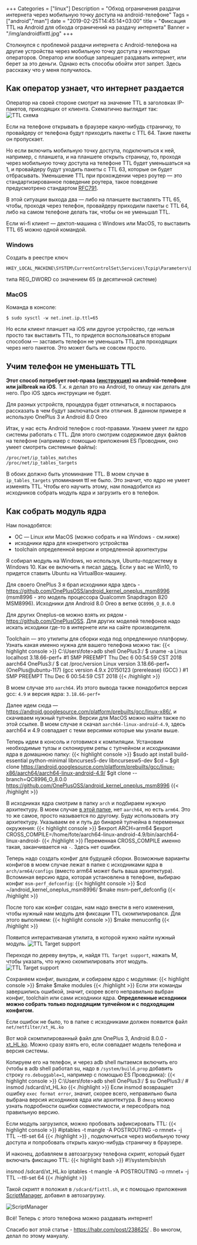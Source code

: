 +++
Categories = ["linux"]
Description = "Обход ограничения раздачи интернета через мобильную точку доступа на android-телефоне"
Tags = ["android","man"]
date = "2019-02-25T14:45:14+03:00"
title = "Фиксация TTL на Android для обхода ограничений на раздачу интернета"
Banner = "/img/androidfixttl.jpg"
+++

Столкнулся с проблемой раздачи интернета с Android-телефона на другие устройства через мобильную точку доступа у некоторых операторов. Оператор или вообще запрещает раздавать интернет, или берет за это деньги. Однако есть способы обойти этот запрет. Здесь расскажу что у меня получилось.

<!--more-->

## Как оператор узнает, что интернет раздается

Оператор на своей стороне смотрит на значение TTL в заголовках IP-пакетов, приходящих от клиента. Схематично выглядит так:
![TTL схема](/img/androidfixttl1.png)

Если на телефоне открывать в браузере какую-нибудь страничку, то провайдеру от телефона будут приходить пакеты с TTL 64. Такие пакеты он пропускает.

Но если включить мобильную точку доступа, подключиться к ней, например, с планшета, и на планшете открыть страницу, то, проходя через мобильную точку доступа на телефоне TTL будет уменьшаться на 1, и провайдеру будут уходить пакеты с TTL 63, которые он будет отбрасывать. Уменьшение TTL при прохождении через роутер — это стандартизированное поведение роутера, такое поведение предусмотрено стандартом  [RFC791](https://tools.ietf.org/html/rfc791).

В этой ситуации выхода два — либо на планшете выставлять TTL 65, чтобы, проходя через телефон, провайдеру приходили пакеты с TTL 64, либо на самом телефоне делать так, чтобы он не уменьшал TTL.

Если wi-fi клиент — дектоп-машина с Windows или MacOS, то выставить TTL 65 можно одной командой.

### **Windows**

Создать в реестре ключ
```
HKEY_LOCAL_MACHINE\SYSTEM\CurrentControlSet\Services\Tcpip\Parameters\DefaultTTL
```
типа REG_DWORD со значением 65 (в десятичной системе)


### **MacOS**

Команда в консоле:
```
$ sudo sysctl -w net.inet.ip.ttl=65
```

Но если клиент планшет на iOS или другое устройство, где нельзя просто так выставить TTL, то придется воспользоваться вторым способом — заставить телефон не уменьшать TTL для проходящих через него пакетов. Это может быть не совсем просто.

## Учим телефон не уменьшать TTL

**Этот способ потребует root-права ([инструкция](/post/root-oneplus/)) на android-телефоне или jailbreak на iOS**. Т.к. я делал это на Android, то опишу как делать для него. Про iOS здесь инструкции не будет.

Для разных устройств, процедура будет отличаться, я постараюсь рассказать в чем будут заключаться эти отличия. В данном примере я использую OnePlus 3 и Android 8.0 Oreo



Итак, у нас есть Android телефон с root-правами. Узнаем умеет ли ядро системы работать с TTL. Для этого смотрим содержимое двух файлов на телефоне (например с помощью приложения ES Проводник, оно умеет смотреть системные файлы):

```
/proc/net/ip_tables_matches
/proc/net/ip_tables_targets
```

В обоих должно быть упоминание TTL. В моем случае в ```ip_tables_targets``` упоминания ttl не было. Это значит, что ядро не умеет изменять TTL. Чтобы его научить этому, нам понадобится из исходников собрать модуль ядра и загрузить его в телефон.

## Как собрать модуль ядра

Нам понадобятся:

 - ОС — Linux или MacOS (можно собрать и на Windows - см.ниже)
 - исходники ядра для конкретного устройства
 - toolchain определенной версии и опредленной архитектуры

Я собирал модуль на Windows, но используя, Ubuntu-подсистему в Windows 10. Как ее включить я писал 
[здесь](https://4te.me/post/windows-ubuntu/). Если у вас не Win10, то придется ставить Ubuntu на VirtualBox-машину.

Для своего OnePlus 3 я брал исходники ядра здесь  - https://github.com/OnePlusOSS/android_kernel_oneplus_msm8996 (msm8996 - это модель процессора Qualcomm Snapdragon 820 MSM8996). Исходники для Android 8.0 Oreo в ветке ```QC8996_O_8.0.0```

Для других Oneplus-ов можно взять их рядом - https://github.com/OnePlusOSS. Для других моделей телефонов надо искать исходики где-то в интернете или на сайте производителя.

Toolchain — это утилиты для сборки кода под опредленную платформу. Узнать какая именно нужна для вашего телефона можно так:
{{< highlight console >}}
C:\Users\fote>adb shell
OnePlus3:/ $ uname -a
Linux localhost 3.18.66-perf+ #1 SMP PREEMPT Thu Dec 6 00:54:59 CST 2018 aarch64
OnePlus3:/ $ cat /proc/version
Linux version 3.18.66-perf+ (OnePlus@ubuntu-117) (gcc version 4.9.x 20150123 (prerelease) (GCC) ) #1 SMP PREEMPT Thu Dec 6 00:54:59 CST 2018
{{< /highlight >}}

В моем случае это ```aarch64```. Из этого вывода также понадобится версия gcc: ```4.9``` и версия ядра: ```3.18.66-perf+```

Далее идем сюда — https://android.googlesource.com/platform/prebuilts/gcc/linux-x86/,
и скачиваем нужный тулчейн. Версии для MacOS можно найти также по этой ссылке.
В моем случае я скачал ```aarch64-linux-android-4.9```, здесь aarch64 и 4.9 совпадает с теми версиями которые мы узнали выше.

Теперь идем в консоль и готовимся к компиляции.
Установим необходимые тулзы и склонируем репы с тулчейном и исходниками ядра в домашнюю папку:
{{< highlight console >}}
$sudo apt install build-essential python-minimal libncurses5-dev libncursesw5-dev
$cd ~
$git clone https://android.googlesource.com/platform/prebuilts/gcc/linux-x86/aarch64/aarch64-linux-android-4.9/
$git clone --branch=QC8996_O_8.0.0 https://github.com/OnePlusOSS/android_kernel_oneplus_msm8996
{{< /highlight >}}

В исходниках ядра смотрим в папку ```arch``` и подбираем нужную архитектуру. В моем случае [в этой папке](https://github.com/OnePlusOSS/android_kernel_oneplus_msm8996/tree/oneplus/QC8996_O_8.0.0/arch), нет ```aarch64```, но есть ```arm64```. Это то же самое, просто называется по другому. Буду использовать эту архитектуру. Указываем ее и путь до бинарей тулчейна в переменных окружения:
{{< highlight console >}}
$export ARCH=arm64
$export CROSS_COMPILE=/home/fote/aarch64-linux-android-4.9/bin/aarch64-linux-android-
{{< /highlight >}}
Переменная CROSS_COMPILE именно такая, заканчивается на ```-```. Здесь нет ошибки.


Теперь надо создать конфиг для будущей сборки. Возможные варианты конфигов в моем случае лежат в папке с исходниками ядра в ```arch/arm64/configs``` (вместо arm64 может быть ваша архитектура). Вспоминая версию ядра, которая установлена в телефоне, выбираю конфиг ```msm-perf_defconfig```:
{{< highlight console >}}
$cd ~/android_kernel_oneplus_msm8996/
$make msm-perf_defconfig
{{< /highlight >}}

После того как конфиг создан, нам надо внести в него изменения, чтобы нужный нам модуль для фиксации TTL скомпилировался. Для этого выполняем:
{{< highlight console >}}
$make menuconfig
{{< /highlight >}}

Появится интерактиваная утилита, в которой нужно найти нужный модуль.
![TTL Target support](/img/androidfixttl2.png)

Переходя по дереву внутрь, и, найдя ```TTL Target support```, нажать M, чтобы указать, что нужно скомпилировать этот модуль.
![TTL Target support](/img/androidfixttl3.png)


Сохраняем конфиг, выходим, и собираем ядро с модулями:
{{< highlight console >}}
$make
$make modules
{{< /highlight >}}
Если эти команды завершились ошибкой, значит, скорее всего неправильно выбран конфиг, toolchain или сами исходники ядра. **Определенные исходники можно собрать только подходящим тулчейном и с подходящим конфигом.**

Если ошибок не было, то в папке с исходниками должен появится файл ```net/netfilter/xt_HL.ko```

Вот мой скомпилированный файл для OnePlus 3, Android 8.0.0 - [xt_HL.ko](/files/xt_HL.ko). Можно сразу взять его, если совпадает модель телефона и версия системы.

Копируем его на телефон, и через adb shell пытаемся включить его (чтобы в adb shell работал su, надо в ```/system/build.prop``` добавить строку ```ro.debuggable=1```, например с помощью ES Проводника):
{{< highlight console >}}
C:\Users\fote>adb shell
OnePlus3:/ $ su
OnePlus3:/ # insmod /sdcard/xt_HL.ko
{{< /highlight >}}
Если insmod возвращает ошибку ```exec format error```, значит, скорее всего, неправильно была выбрана версия исходников ядра или архитектура. В ```dmesg``` можно узнать подробности ошибки совместимости, и пересобрать под правильную версию.


Если модуль загрузился, можно пробовать зафиксировать TTL:
{{< highlight console >}}
#iptables -t mangle -A POSTROUTING -o rmnet+ -j TTL --ttl-set 64
{{< /highlight >}}
, подключиться через мобильную точку доступа и попробовать открыть какую-нибудь страничку в браузере. 

И наконец, добавляем в автозагрузку телефона скрипт, который будет включать фиксацию TTL:
{{< highlight bash >}}
#!/system/bin/sh

insmod /sdcard/xt_HL.ko
iptables -t mangle -A POSTROUTING -o rmnet+ -j TTL --ttl-set 64
{{< /highlight >}}

Такой скрипт я положил в ```/sdcard/fixttl.sh```, и с помощью приложения [ScriptManager](https://play.google.com/store/apps/details?id=os.tools.scriptmanager), добавил в автозагрузку. 

![ScriptManager](/img/androidfixttl4.png)



Всё! Теперь с этого телефона можно раздавать интернет!


Спасибо вот этой статье - https://habr.com/post/238625/ . Во многом, делал по этому мануалу.
